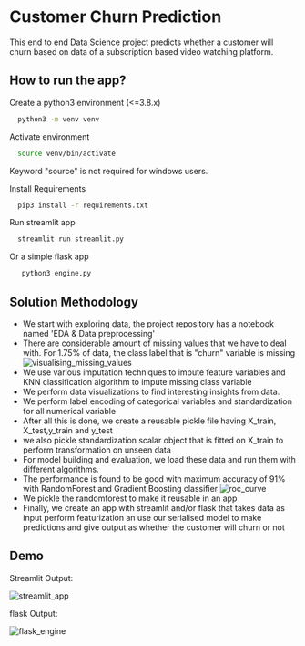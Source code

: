 
# Customer Churn Prediction

This end to end Data Science project predicts whether a customer will churn based on data of a subscription based video watching platform.


## How to run the app?

Create a python3 environment (<=3.8.x)

```bash
  python3 -m venv venv
```

Activate environment

```bash
  source venv/bin/activate
```
Keyword "source" is not required for windows users.

Install Requirements

```bash
  pip3 install -r requirements.txt
```

Run streamlit app

```bash
  streamlit run streamlit.py
```

Or a simple flask app


```bash
   python3 engine.py
```
## Solution Methodology

 - We start with exploring data, the project repository has a notebook named 'EDA & Data preprocessing'
 - There are considerable amount of missing values that we have to deal with. For 1.75% of data, the class label that is "churn" variable is missing
 ![visualising_missing_values](https://imgur.com/2naTaVx.png)
 - We use various imputation techniques to impute feature variables and KNN classification algorithm to impute missing class variable
 - We perform data visualizations to find interesting insights from data.
 - We perform label encoding of categorical variables and standardization for all numerical variable
 - After all this is done, we create a reusable pickle file having X_train, X_test,y_train and y_test
 - we also pickle standardization scalar object that is fitted on X_train to perform transformation on unseen data
 - For model building and evaluation, we load these data and run them with different algorithms.
 - The performance is found to be good with maximum accuracy of 91% with RandomForest and Gradient Boosting classifier
 ![roc_curve](https://imgur.com/ZMVHbyd.png)
 - We pickle the randomforest to make it reusable in an app
 - Finally, we create an app with streamlit and/or flask that takes data as input perform featurization an use our serialised model to make predictions and give output as whether the customer will churn or not


## Demo

Streamlit Output:

![streamlit_app](https://imgur.com/QGnGiMr.png)

flask Output:

![flask_engine](https://imgur.com/Gzzh0L5.png)

